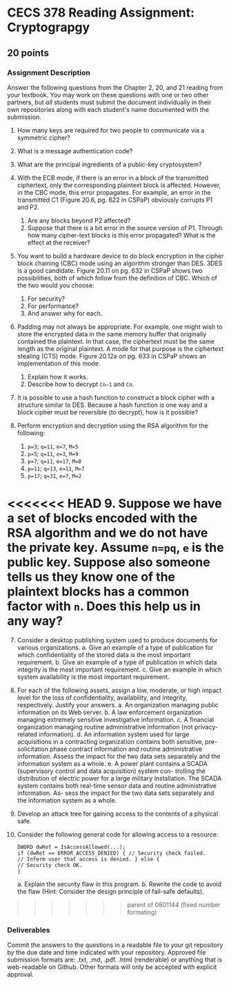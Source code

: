 # CECS 378 Reading Assignment: Cryptograpgy
## 20 points

### Assignment Description
Answer the following questions from the Chapter 2, 20, and 21 reading from your textbook. You may work on these questions with one or two other partners, but *all* students must submit the document individually in their own repositories along with each student's name documented with the submission.

1. How many keys are required for two people to communicate via a symmetric cipher?

2. What is a message authentication code?

3. What are the principal ingredients of a public-key cryptosystem?

4. With the ECB mode, if there is an error in a block of the transmitted ciphertext, only the corresponding plaintext block is affected. However, in the CBC mode, this error propagates. For example, an error in the transmitted C1 (Figure 20.6, pg. 622 in CSPaP) obviously corrupts P1 and P2.
   1. Are any blocks beyond P2 affected?
   2. Suppose that there is a bit error in the source version of P1. Through how many cipher-text blocks is this error propagated? What is the effect at the receiver?

5. You want to build a hardware device to do block encryption in the cipher block chaining (CBC) mode using an algorithm stronger than DES. 3DES is a good candidate. Figure 20.11 on pg. 632 in CSPaP shows two possibilities, both of which follow from the definition of CBC. Which of the two would you choose:
   1. For security?
   2. For performance?
   3. And answer why for each.
      
6. Padding may not always be appropriate. For example, one might wish to store the encrypted data in the same memory buffer that originally contained the plaintext. In that case, the ciphertext must be the same length as the original plaintext. A mode for that purpose is the ciphertext stealing (CTS) mode. Figure 20.12a on pg. 633 in CSPaP shows an implementation of this mode.
   1. Explain how it works.
   2. Describe how to decrypt `Cn−1` and `Cn`.

7. It is possible to use a hash function to construct a block cipher with a structure similar to DES. Because a hash function is one way and a block cipher must be reversible (to decrypt), how is it possible?

8.  Perform encryption and decryption using the RSA algorithm for the following:
    1.  `p=3`; `q=11`, `e=7`, `M=5`
    2.  `p=5`; `q=11`, `e=3`, `M=9`
    3.  `p=7`; `q=11`, `e=17`, `M=8`
    4.  `p=11`; `q=13`, `e=11`, `M=7`
    5.  `p=17`; `q=31`, `e=7`, `M=2`

<<<<<<< HEAD
9.  Suppose we have a set of blocks encoded with the RSA algorithm and we do not have the private key. Assume `n=pq`, `e` is the public key. Suppose also someone tells us they know one of the plaintext blocks has a common factor with `n`. Does this help us in any way?
=======
7. Consider a desktop publishing system used to produce documents for various organizations.
    a. Give an example of a type of publication for which confidentiality of the stored data is the most important requirement.
    b. Give an example of a type of publication in which data integrity is the most important requirement.
    c. Give an example in which system availability is the most important requirement.

8. For each of the following assets, assign a low, moderate, or high impact level for the loss of confidentiality, availability, and integrity, respectively. Justify your answers.
    a. An organization managing public information on its Web server.
    b. A law enforcement organization managing extremely sensitive investigative information.
    c. A financial organization managing routine administrative information (not privacy-related information).
    d. An information system used for large acquisitions in a contracting organization contains both sensitive, pre-solicitation phase contract information and routine administrative information. Assess the impact for the two data sets separately and the information system as a whole.
    e. A power plant contains a SCADA (supervisory control and data acquisition) system con- trolling the distribution of electric power for a large military installation. The SCADA system contains both real-time sensor data and routine administrative information. As- sess the impact for the two data sets separately and the information system as a whole.

9. Develop an attack tree for gaining access to the contents of a physical safe.

10. Consider the following general code for allowing access to a resource:
    ```
    DWORD dwRet = IsAccessAllowed(...);
    if (dwRet == ERROR_ACCESS_DENIED) { // Security check failed.
    // Inform user that access is denied. } else {
    // Security check OK.
    }
    ```
    a. Explain the security flaw in this program.
    b. Rewrite the code to avoid the flaw
    (Hint: Consider the design principle of fail-safe defaults).
>>>>>>> parent of 0801144 (fixed number formating)

### Deliverables
Commit the answers to the questions in a readable file to your git repository by the due date and time indicated with your repository. Approved file submission formats are: .txt, .md, .pdf. .html (renderable) or anything that is web-readable on Github. Other formats will only be accepted with explicit approval.

